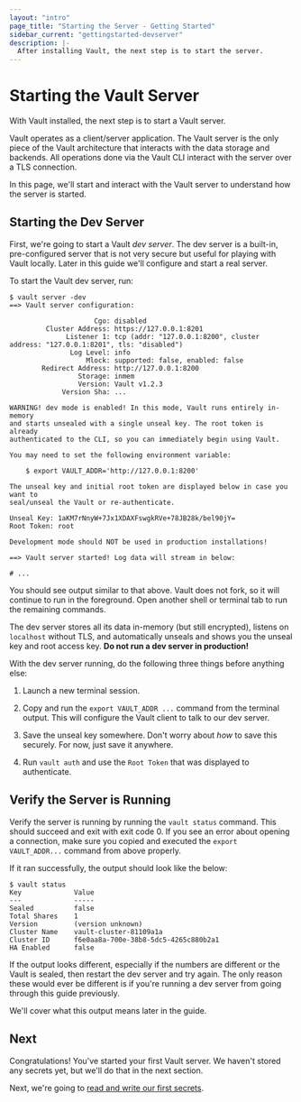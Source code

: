 ```yaml
---
layout: "intro"
page_title: "Starting the Server - Getting Started"
sidebar_current: "gettingstarted-devserver"
description: |-
  After installing Vault, the next step is to start the server.
---
```


# Starting the Vault Server

With Vault installed, the next step is to start a Vault server.

Vault operates as a client/server application. The Vault server is the only
piece of the Vault architecture that interacts with the data storage and
backends. All operations done via the Vault CLI interact with the server over a
TLS connection.

In this page, we'll start and interact with the Vault server to understand how
the server is started.

## Starting the Dev Server

First, we're going to start a Vault _dev server_. The dev server is a built-in,
pre-configured server that is not very secure but useful for playing with Vault
locally. Later in this guide we'll configure and start a real server.

To start the Vault dev server, run:

```text
$ vault server -dev
==> Vault server configuration:

                     Cgo: disabled
         Cluster Address: https://127.0.0.1:8201
              Listener 1: tcp (addr: "127.0.0.1:8200", cluster address: "127.0.0.1:8201", tls: "disabled")
               Log Level: info
                   Mlock: supported: false, enabled: false
        Redirect Address: http://127.0.0.1:8200
                 Storage: inmem
                 Version: Vault v1.2.3
             Version Sha: ...

WARNING! dev mode is enabled! In this mode, Vault runs entirely in-memory
and starts unsealed with a single unseal key. The root token is already
authenticated to the CLI, so you can immediately begin using Vault.

You may need to set the following environment variable:

    $ export VAULT_ADDR='http://127.0.0.1:8200'

The unseal key and initial root token are displayed below in case you want to
seal/unseal the Vault or re-authenticate.

Unseal Key: 1aKM7rNnyW+7Jx1XDAXFswgkRVe+78JB28k/bel90jY=
Root Token: root

Development mode should NOT be used in production installations!

==> Vault server started! Log data will stream in below:

# ...
```

You should see output similar to that above. Vault does not fork, so it will
continue to run in the foreground. Open another shell or terminal tab to run the
remaining commands.

The dev server stores all its data in-memory (but still encrypted), listens on
`localhost` without TLS, and automatically unseals and shows you the unseal key
and root access key. **Do not run a dev server in production!**

With the dev server running, do the following three things before anything else:

  1. Launch a new terminal session.

  2. Copy and run the `export VAULT_ADDR ...` command from the terminal
     output. This will configure the Vault client to talk to our dev server.

  3. Save the unseal key somewhere. Don't worry about _how_ to save this
     securely. For now, just save it anywhere.

  4. Run `vault auth` and use the `Root Token` that was displayed to authenticate.

## Verify the Server is Running

Verify the server is running by running the `vault status` command. This should
succeed and exit with exit code 0. If you see an error about opening
a connection, make sure you copied and executed the `export VAULT_ADDR...`
command from above properly.

If it ran successfully, the output should look like the below:

```text
$ vault status
Key             Value
---             -----
Sealed          false
Total Shares    1
Version         (version unknown)
Cluster Name    vault-cluster-81109a1a
Cluster ID      f6e0aa8a-700e-38b8-5dc5-4265c880b2a1
HA Enabled      false
```

If the output looks different, especially if the numbers are different or the
Vault is sealed, then restart the dev server and try again. The only reason
these would ever be different is if you're running a dev server from going
through this guide previously.

We'll cover what this output means later in the guide.

## Next

Congratulations! You've started your first Vault server. We haven't stored
any secrets yet, but we'll do that in the next section.

Next, we're going to
[read and write our first secrets](/intro/getting-started/first-secret.html).

